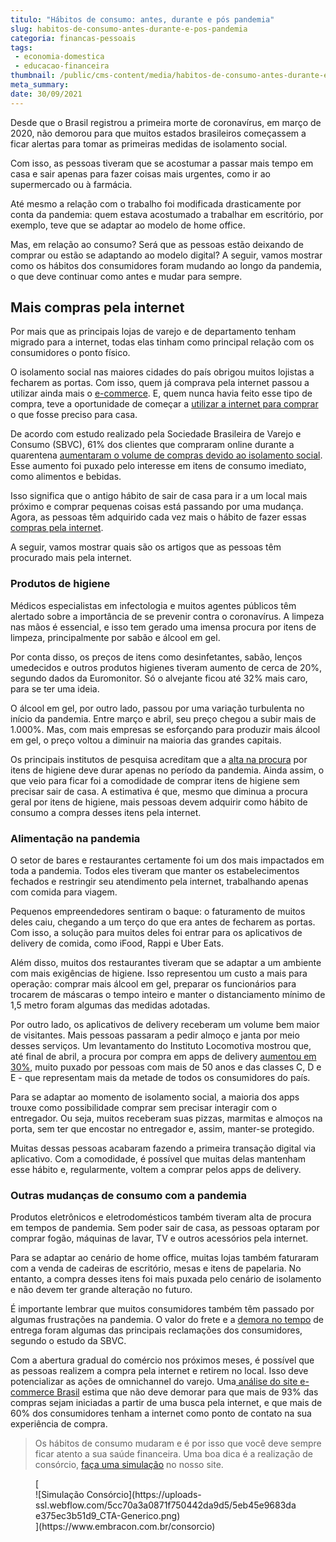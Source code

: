 ```yaml
---
titulo: "Hábitos de consumo: antes, durante e pós pandemia"
slug: habitos-de-consumo-antes-durante-e-pos-pandemia
categoria: financas-pessoais
tags:
 - economia-domestica
 - educacao-financeira
thumbnail: /public/cms-content/media/habitos-de-consumo-antes-durante-e-pos-pandemia.jpg
meta_summary: 
date: 30/09/2021
---
```

Desde que o Brasil registrou a primeira morte de coronavírus, em março de 2020, não demorou para que muitos estados brasileiros começassem a ficar alertas para tomar as primeiras medidas de isolamento social.

Com isso, as pessoas tiveram que se acostumar a passar mais tempo em casa e sair apenas para fazer coisas mais urgentes, como ir ao supermercado ou à farmácia.

Até mesmo a relação com o trabalho foi modificada drasticamente por conta da pandemia: quem estava acostumado a trabalhar em escritório, por exemplo, teve que se adaptar ao modelo de home office.

Mas, em relação ao consumo? Será que as pessoas estão deixando de comprar ou estão se adaptando ao modelo digital? A seguir, vamos mostrar como os hábitos dos consumidores foram mudando ao longo da pandemia, o que deve continuar como antes e mudar para sempre.

Mais compras pela internet
--------------------------

Por mais que as principais lojas de varejo e de departamento tenham migrado para a internet, todas elas tinham como principal relação com os consumidores o ponto físico.

O isolamento social nas maiores cidades do país obrigou muitos lojistas a fecharem as portas. Com isso, quem já comprava pela internet passou a utilizar ainda mais o [e-commerce](https://www.embracon.com.br/blog/descubra-como-fazer-uma-simulacao-no-consorcio). E, quem nunca havia feito esse tipo de compra, teve a oportunidade de começar a [utilizar a internet para comprar](https://www.embracon.com.br/blog/simulacao-de-consorcio) o que fosse preciso para casa.

De acordo com estudo realizado pela Sociedade Brasileira de Varejo e Consumo (SBVC), 61% dos clientes que compraram online durante a quarentena [aumentaram o volume de compras devido ao isolamento social](https://economia.uol.com.br/noticias/redacao/2020/05/18/habito-de-consumo-adquirido-na-pandemia-deve-permanecer-apos-covid-19.htm). Esse aumento foi puxado pelo interesse em itens de consumo imediato, como alimentos e bebidas.

Isso significa que o antigo hábito de sair de casa para ir a um local mais próximo e comprar pequenas coisas está passando por uma mudança. Agora, as pessoas têm adquirido cada vez mais o hábito de fazer essas [compras pela internet](https://www.embracon.com.br/blog/quero-comprar-uma-casa-ou-carro-com-consorcio-por-onde-comecar).

A seguir, vamos mostrar quais são os artigos que as pessoas têm procurado mais pela internet.

### Produtos de higiene

Médicos especialistas em infectologia e muitos agentes públicos têm alertado sobre a importância de se prevenir contra o coronavírus. A limpeza nas mãos é essencial, e isso tem gerado uma imensa procura por itens de limpeza, principalmente por sabão e álcool em gel.

Por conta disso, os preços de itens como desinfetantes, sabão, lenços umedecidos e outros produtos higienes tiveram aumento de cerca de 20%, segundo dados da Euromonitor. Só o alvejante ficou até 32% mais caro, para se ter uma ideia.

O álcool em gel, por outro lado, passou por uma variação turbulenta no início da pandemia. Entre março e abril, seu preço chegou a subir mais de 1.000%. Mas, com mais empresas se esforçando para produzir mais álcool em gel, o preço voltou a diminuir na maioria das grandes capitais.

Os principais institutos de pesquisa acreditam que a [alta na procura](https://www.embracon.com.br/blog/entenda-o-pagamento-do-bem-no-consorcio) por itens de higiene deve durar apenas no período da pandemia. Ainda assim, o que veio para ficar foi a comodidade de comprar itens de higiene sem precisar sair de casa. A estimativa é que, mesmo que diminua a procura geral por itens de higiene, mais pessoas devem adquirir como hábito de consumo a compra desses itens pela internet.

### Alimentação na pandemia

O setor de bares e restaurantes certamente foi um dos mais impactados em toda a pandemia. Todos eles tiveram que manter os estabelecimentos fechados e restringir seu atendimento pela internet, trabalhando apenas com comida para viagem.

Pequenos empreendedores sentiram o baque: o faturamento de muitos deles caiu, chegando a um terço do que era antes de fecharem as portas. Com isso, a solução para muitos deles foi entrar para os aplicativos de delivery de comida, como iFood, Rappi e Uber Eats.

Além disso, muitos dos restaurantes tiveram que se adaptar a um ambiente com mais exigências de higiene. Isso representou um custo a mais para operação: comprar mais álcool em gel, preparar os funcionários para trocarem de máscaras o tempo inteiro e manter o distanciamento mínimo de 1,5 metro foram algumas das medidas adotadas.

Por outro lado, os aplicativos de delivery receberam um volume bem maior de visitantes. Mais pessoas passaram a pedir almoço e janta por meio desses serviços. Um levantamento do Instituto Locomotiva mostrou que, até final de abril, a procura por compra em apps de delivery [aumentou em 30%](https://agenciabrasil.ebc.com.br/economia/noticia/2020-04/compras-por-aplicativos-tem-alta-de-30-durante-pandemia-diz-pesquisa), muito puxado por pessoas com mais de 50 anos e das classes C, D e E - que representam mais da metade de todos os consumidores do país.

Para se adaptar ao momento de isolamento social, a maioria dos apps trouxe como possibilidade comprar sem precisar interagir com o entregador. Ou seja, muitos receberam suas pizzas, marmitas e almoços na porta, sem ter que encostar no entregador e, assim, manter-se protegido.

Muitas dessas pessoas acabaram fazendo a primeira transação digital via aplicativo. Com a comodidade, é possível que muitas delas mantenham esse hábito e, regularmente, voltem a comprar pelos apps de delivery.

### Outras mudanças de consumo com a pandemia

Produtos eletrônicos e eletrodomésticos também tiveram alta de procura em tempos de pandemia. Sem poder sair de casa, as pessoas optaram por comprar fogão, máquinas de lavar, TV e outros acessórios pela internet.

Para se adaptar ao cenário de home office, muitas lojas também faturaram com a venda de cadeiras de escritório, mesas e itens de papelaria. No entanto, a compra desses itens foi mais puxada pelo cenário de isolamento e não devem ter grande alteração no futuro.

É importante lembrar que muitos consumidores também têm passado por algumas frustrações na pandemia. O valor do frete e a [demora no tempo](https://www.embracon.com.br/blog/quanto-tempo-demoro-para-pegar-meu-carro-no-consorcio) de entrega foram algumas das principais reclamações dos consumidores, segundo o estudo da SBVC.

Com a abertura gradual do comércio nos próximos meses, é possível que as pessoas realizem a compra pela internet e retirem no local. Isso deve potencializar as ações de omnichannel do varejo. Uma[ análise do site e-commerce Brasil](https://www.ecommercebrasil.com.br/artigos/o-omnichannel-e-a-pandemia-do-coronavirus/) estima que não deve demorar para que mais de 93% das compras sejam iniciadas a partir de uma busca pela internet, e que mais de 60% dos consumidores tenham a internet como ponto de contato na sua experiência de compra.

> Os hábitos de consumo mudaram e é por isso que você deve sempre ficar atento a sua saúde financeira. Uma boa dica é a realização de consórcio, [faça uma simulação](https://www.embracon.com.br/consorcio) no nosso site.

<figure class="w-richtext-figure-type-image w-richtext-align-center">[<div>![Simulação Consórcio](https://uploads-ssl.webflow.com/5cc70a3a0871f750442da9d5/5eb45e9683dae375ec3b51d9_CTA-Generico.png)</div>](https://www.embracon.com.br/consorcio)</figure>
